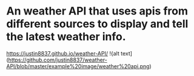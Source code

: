 # An weather API that uses apis from different sources to display and tell the latest weather info.
https://justin8837.github.io/weather-API/
!{alt text](https://github.com/justin8837/weather-API/blob/master/example%20image/weather%20api.png)
